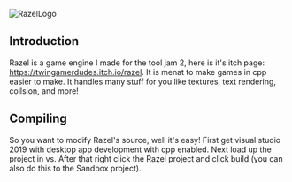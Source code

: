 ![RazelLogo](https://user-images.githubusercontent.com/81382687/167321743-166e7597-3356-4188-a27b-ecd63cb15b1d.png)
## Introduction
Razel is a game engine I made for the tool jam 2, here is it's itch page: https://twingamerdudes.itch.io/razel. It is menat to make games in cpp easier to make. It handles many stuff for you like textures, text rendering, collsion, and more!
## Compiling
So you want to modify Razel's source, well it's easy!
First get visual studio 2019 with desktop app development with cpp enabled. Next load up the project in vs.
After that right click the Razel project and click build (you can also do this to the Sandbox project).
